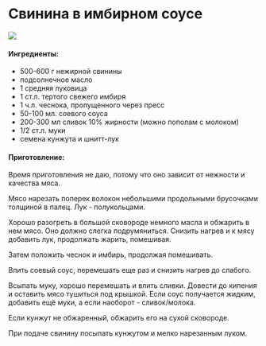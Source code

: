 ﻿---
image: https://s-media-cache-ak0.pinimg.com/236x/0c/9c/40/0c9c40759b00ea62afa41d5a097de3f5.jpg
---
# Свинина в имбирном соусе

![](https://s-media-cache-ak0.pinimg.com/236x/0c/9c/40/0c9c40759b00ea62afa41d5a097de3f5.jpg)

#### Ингредиенты:

* 500-600 г нежирной свинины
* подсолнечное масло
* 1 средняя луковица
* 1 ст.л. тертого свежего имбиря
* 1 ч.л. чеснока, пропущенного через пресс
* 50-100 мл. соевого соуса
* 200-300 мл сливок 10% жирности \(можно пополам с молоком\)
* 1/2 ст.л. муки
* семена кунжута и шнитт-лук

#### Приготовление:

Время приготовления не даю, потому что оно зависит от нежности и качества мяса.

Мясо нарезать поперек волокон небольшими продольными брусочками толщиной в палец. Лук - полукольцами.

Хорошо разогреть в большой сковороде немного масла и обжарить в нем мясо. Оно должно слегка подрумяниться. Снизить нагрев и к мясу добавить лук, продолжать жарить, помешивая.

Затем положить чеснок и имбирь, продолжая помешивать.

Влить соевый соус, перемешать еще раз и снизить нагрев до слабого.

Всыпать муку, хорошо перемешать и влить сливки. Довести до кипения и оставить мясо тушиться под крышкой. Если соус получается жидким, добавить ещё муки, а если наоборот - сливок/молока.

Если кунжут не обжаренный, обжарить его на сухой сковороде.

При подаче свинину посыпать кунжутом и мелко нарезанным луком.

